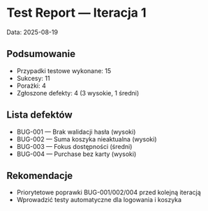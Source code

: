 # Test Report — Iteracja 1
Data: 2025-08-19

## Podsumowanie
- Przypadki testowe wykonane: 15
- Sukcesy: 11
- Porażki: 4
- Zgłoszone defekty: 4 (3 wysokie, 1 średni)

## Lista defektów
- BUG-001 — Brak walidacji hasła (wysoki)
- BUG-002 — Suma koszyka nieaktualna (wysoki)
- BUG-003 — Fokus dostępności (średni)
- BUG-004 — Purchase bez karty (wysoki)

## Rekomendacje
- Priorytetowe poprawki BUG-001/002/004 przed kolejną iteracją
- Wprowadzić testy automatyczne dla logowania i koszyka

